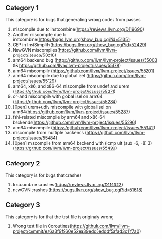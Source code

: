 ## Category 1
This category is for bugs that generating wrong codes from passes
1. miscompile due to instcombine(https://reviews.llvm.org/D119690)
2. Another miscompile due to instcombine(https://bugs.llvm.org/show_bug.cgi?id=51351)
3. GEP in InstSimplify(https://bugs.llvm.org/show_bug.cgi?id=52429)
4. NewGVN miscompiles(https://github.com/llvm/llvm-project/issues/53218)
5. arm64 backend bug (https://github.com/llvm/llvm-project/issues/55003 && https://github.com/llvm/llvm-project/issues/55178)
6. arm64 miscompile (https://github.com/llvm/llvm-project/issues/55201)
7. arm64 miscompile due to global isel (https://github.com/llvm/llvm-project/issues/55129)
8. arm64, x86, and x86-64 miscompile from undef and urem (https://github.com/llvm/llvm-project/issues/55271)
9. or+and miscompile with global isel on arm64 (https://github.com/llvm/llvm-project/issues/55284)
10. [Open] urem+udiv miscompile with global isel on arm64(https://github.com/llvm/llvm-project/issues/55287)
11. fshl-related miscompile by arm64 and x86-64 backends(https://github.com/llvm/llvm-project/issues/55296)
12. arm64 miscompile (https://github.com/llvm/llvm-project/issues/55342)
13. miscompile from multiple backends (https://github.com/llvm/llvm-project/issues/55484)
14. [Open] miscompile from arm64 backend with (icmp ult (sub -6, -8) 3) (https://github.com/llvm/llvm-project/issues/55490)


## Category 2
This category is for bugs that crashes
1. Instcombine crashes(https://reviews.llvm.org/D116322)
2. newGVN crashes (https://bugs.llvm.org/show_bug.cgi?id=51618)

## Category 3
This category is for that the test file is originaly wrong
1. Wrong test file in Coroutines(https://github.com/llvm/llvm-project/commit/ea6a3f9f960e52ea39edd5edddf5afad3c11f7a0)
